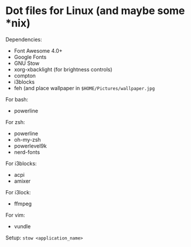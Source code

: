 Dot files for Linux (and maybe some \*nix)
=========================================

Dependencies:

* Font Awesome 4.0+
* Google Fonts
* GNU Stow
* xorg-xbacklight (for brightness controls)
* compton
* i3blocks
* feh (and place wallpaper in `$HOME/Pictures/wallpaper.jpg`

For bash:

* powerline

For zsh:

* powerline
* oh-my-zsh
* powerlevel9k
* nerd-fonts

For i3blocks:

* acpi
* amixer

For i3lock:

* ffmpeg

For vim:

* vundle

Setup:
`stow <application_name>`
